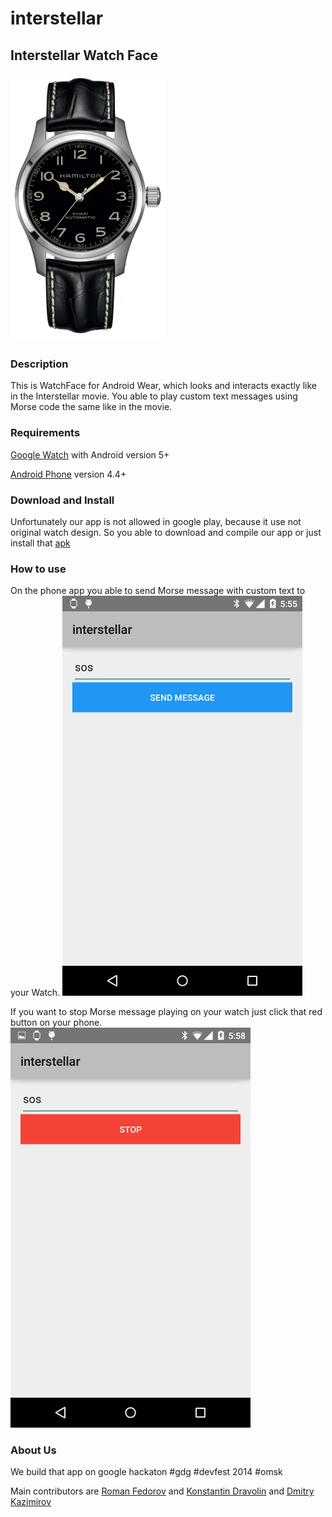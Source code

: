 interstellar
============

## Interstellar Watch Face

![GODOT](/design/res.png)

### Description

This is WatchFace for Android Wear, which looks and interacts exactly like in the Interstellar movie. You able to play custom text messages using Morse code the same like in the movie.

### Requirements

[Google Watch](http://www.android.com/wear/) with Android version 5+

[Android Phone](http://www.android.com/versions/kit-kat-4-4/) version 4.4+

### Download and Install

Unfortunately our app is not allowed in google play, because it use not original watch design. So you able to download and compile our app or just install that  [apk](https://github.com/ffedoroff/interstellar/raw/master/mobile/wear-release.apk)

### How to use

On the phone app you able to send Morse message with custom text to your Watch.
![GODOT](/design/screen1.png)

If you want to stop Morse message playing on your watch just click that red button on your phone.
![GODOT](/design/screen2.png)

### About Us

We build that app on google hackaton #gdg #devfest 2014 #omsk

Main contributors are [Roman Fedorov](https://github.com/ffedoroff/)
and [Konstantin Dravolin](https://github.com/kdravolin)
and [Dmitry Kazimirov](https://github.com/intari)
